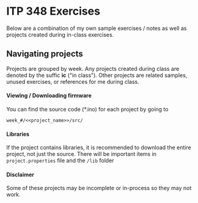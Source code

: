# ITP 348 Exercises

Below are a combination of my own sample exercises / notes as well as projects created during in-class exercises. 

## Navigating projects

Projects are grouped by week. Any projects created during class are denoted by the suffic **ic** ("in class"). Other projects are related samples, unused exercises, or references for me during class. 

#### Viewing / Downloading firmware
You can find the source code (*.ino) for each project by going to 

```week_#/<<project_name>>/src/```

#### Libraries

If the project contains libraries, it is recommended to download the entire project, not just the source. There will be important items in `project.properties` file  and the ```/lib``` folder

#### Disclaimer

Some of these projects may be incomplete or in-process so they may not work.